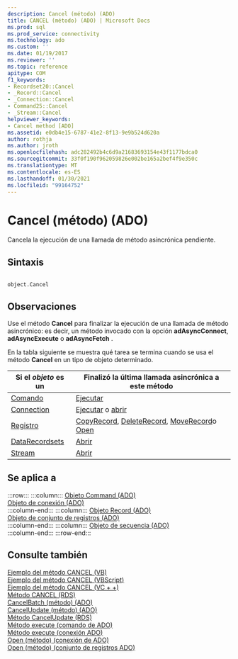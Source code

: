 ```yaml
---
description: Cancel (método) (ADO)
title: CANCEL (método) (ADO) | Microsoft Docs
ms.prod: sql
ms.prod_service: connectivity
ms.technology: ado
ms.custom: ''
ms.date: 01/19/2017
ms.reviewer: ''
ms.topic: reference
apitype: COM
f1_keywords:
- Recordset20::Cancel
- _Record::Cancel
- _Connection::Cancel
- Command25::Cancel
- _Stream::Cancel
helpviewer_keywords:
- Cancel method [ADO]
ms.assetid: e0db4e15-6787-41e2-8f13-9e9b524d620a
author: rothja
ms.author: jroth
ms.openlocfilehash: adc282492b4c6d9a21683693154e43f1177bdca0
ms.sourcegitcommit: 33f0f190f962059826e002be165a2bef4f9e350c
ms.translationtype: MT
ms.contentlocale: es-ES
ms.lasthandoff: 01/30/2021
ms.locfileid: "99164752"
---
```

# <a name="cancel-method-ado"></a>Cancel (método) (ADO)
Cancela la ejecución de una llamada de método asincrónica pendiente.  
  
## <a name="syntax"></a>Sintaxis  
  
```  
  
object.Cancel  
```  
  
## <a name="remarks"></a>Observaciones  
 Use el método **Cancel** para finalizar la ejecución de una llamada de método asincrónico: es decir, un método invocado con la opción **adAsyncConnect**, **adAsyncExecute** o **adAsyncFetch** .  
  
 En la tabla siguiente se muestra qué tarea se termina cuando se usa el método **Cancel** en un tipo de objeto determinado.  
  
|Si el *objeto* es un|Finalizó la última llamada asincrónica a este método|  
|----------------------|-------------------------------------------------------------|  
|[Comando](./command-object-ado.md)|[Ejecutar](./execute-method-ado-command.md)|  
|[Connection](./connection-object-ado.md)|[Ejecutar](./execute-method-ado-connection.md) o [abrir](./open-method-ado-connection.md)|  
|[Registro](./record-object-ado.md)|[CopyRecord](./copyrecord-method-ado.md), [DeleteRecord](./deleterecord-method-ado.md), [MoveRecord](./moverecord-method-ado.md)o [Open](./open-method-ado-record.md)|  
|[DataRecordsets](./recordset-object-ado.md)|[Abrir](./open-method-ado-recordset.md)|  
|[Stream](./stream-object-ado.md)|[Abrir](./open-method-ado-stream.md)|  
  
## <a name="applies-to"></a>Se aplica a  

:::row:::
    :::column:::
        [Objeto Command (ADO)](./command-object-ado.md)  
        [Objeto de conexión (ADO)](./connection-object-ado.md)  
    :::column-end:::
    :::column:::
        [Objeto Record (ADO)](./record-object-ado.md)  
        [Objeto de conjunto de registros (ADO)](./recordset-object-ado.md)  
    :::column-end:::
    :::column:::
        [Objeto de secuencia (ADO)](./stream-object-ado.md)  
    :::column-end:::
:::row-end:::

## <a name="see-also"></a>Consulte también  
 [Ejemplo del método CANCEL (VB)](./cancel-method-example-vb.md)   
 [Ejemplo del método CANCEL (VBScript)](../rds-api/cancel-method-example-vbscript.md)   
 [Ejemplo del método CANCEL (VC + +)](./cancel-method-example-vc.md)   
 [Método CANCEL (RDS)](../rds-api/cancel-method-rds.md)   
 [CancelBatch (método) (ADO)](./cancelbatch-method-ado.md)   
 [CancelUpdate (método) (ADO)](./cancelupdate-method-ado.md)   
 [Método CancelUpdate (RDS)](../rds-api/cancelupdate-method-rds.md)   
 [Método execute (comando de ADO)](./execute-method-ado-command.md)   
 [Método execute (conexión ADO)](./execute-method-ado-connection.md)   
 [Open (método) (conexión de ADO)](./open-method-ado-connection.md)   
 [Open (método) (conjunto de registros ADO)](./open-method-ado-recordset.md)